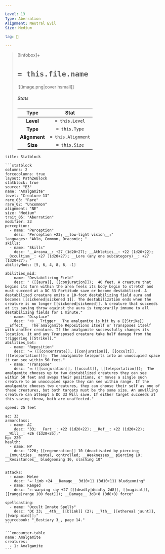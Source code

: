 ```yaml
---

Level: 13
Type: Aberration
Alignment: Neutral Evil
Size: Medium

tag: 👹

---
```


> [!infobox]+
> #  `= this.file.name`
> ![[image.png|cover hsmall]]
> ##### Stats
> Type | Stat |
> :---:|:---:|
> **Level** | `= this.Level` |
> **Type** | `= this.Type` |
> **Alignment** | `= this.Alignment` |
> **Size** | `= this.Size` |



````ad-info
title: Statblock

```statblock
columns: 2
forcecolumns: true
layout: Path2eBlock
statblock: true
source: "B3"
name: "Amalgamite"
level: "Creature 13"
rare_03: "Rare"
rare_02: "Uncommon"
alignment: "NE"
size: "Medium"
trait_05: "Aberration"
modifier: 23
perception:
  - name: "Perception"
    desc: "Perception +23; __low-light vision__;"
languages: "Aklo, Common, Draconic; "
skills:
  - name: "Skills"
    desc: "__Arcana__: +27 (1d20+27); __Athletics__: +22 (1d20+22); __Occultism__: +27 (1d20+27); __Lore (any one subcategory)__: +27 (1d20+27); "
abilityMods: [5, 6, 4, 8, 6, -1]

abilities_mid:
  - name: "Destabilizing Field"
    desc: " ([[aura]], [[conjuration]]);  40 feet. A creature that begins its turn within the area feels its body begin to stretch and must succeed at a DC 33 Fortitude save or become destabilized. A destabilized creature emits a 10-foot destabilizing field aura and becomes [[sickened|sickened 1]]. The destabilization ends when the creature is no longer [[sickened|sickened]]. A creature that succeeds at its saving throw against the aura is temporarily immune to all destabilizing fields for 1 minute."
  - name: "Displace"
    desc: "⬲ __Trigger__ The amalgamite is hit by a [[Strike]] __Effect__  The amalgamite Repositions itself or Transposes itself with another creature. If the amalgamite successfully changes its location, it and any Transposed creature take half damage from the triggering [[Strike]]."
abilities_bot:
  - name: "Reposition"
    desc: "⬺ ([[concentrate]], [[conjuration]], [[occult]], [[teleportation]]);  The amalgamite teleports into an unoccupied space it can see within 50 feet."
  - name: "Transpose"
    desc: "⬺ ([[conjuration]], [[occult]], [[teleportation]]);  The amalgamite chooses up to two destabilized creatures they can see within 50 feet and swaps their positions, or moves a single such creature to an unoccupied space they can see within range. If the amalgamite chooses two creatures, they can choose their self as one of these creatures, but both targets must be the same size. An unwilling creature can attempt a DC 33 Will save. If either target succeeds at this saving throw, both are unaffected."

speed: 25 feet

ac: 33
armorclass:
  - name: AC
    desc: "33; __Fort__: +22 (1d20+22); __Ref__: +22 (1d20+22); __Will__: +26 (1d20+26);"
hp: 220
health:
  - name: HP
    desc: "220; [[regeneration]] 10 (deactivated by piercing; __Immunities__ mental, controlled; __Weaknesses__ piercing 10; __Resistances__ bludgeoning 10, slashing 10"


attacks:
  - name: Melee
    desc: "⬻ limb +24 __Damage__ 3d10+11 (3d10+11) bludgeoning"
  - name: Ranged
    desc: "⬻ warping ray +27 ([[deadly|deadly 2d8]], [[magical]], [[range|range 100 feet]]); __Damage__ 3d8+8 (3d8+8) force"

spellcasting:
  - name: "Occult Innate Spells"
    desc: "DC 33; __4th__ [[blink]] (2); __7th__ [[ethereal jaunt]], [[warp mind]];"
sourcebook: "_Bestiary 3_, page 14."
```

```encounter-table
name: Amalgamite
creatures:
  - 1: Amalgamite
```

````


